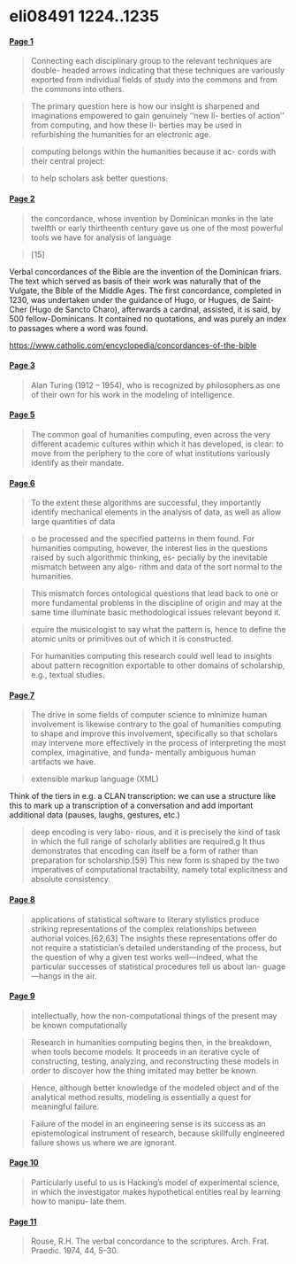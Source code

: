 # eli08491 1224..1235


#### [Page 1](highlights://McCarty%202003#page=1)

> Connecting each disciplinary group to the relevant techniques
> are double- headed arrows indicating that these techniques are
> variously exported from individual fields of study into the
> commons and from the commons into others.

> The primary question here is how our insight is sharpened and
> imaginations empowered to gain genuinely ‘‘new li- berties of
> action’’ from computing, and how these li- berties may be used
> in refurbishing the humanities for an electronic age.

> computing belongs within the humanities because it ac- cords
> with their central project:

> to help scholars ask better questions.

#### [Page 2](highlights://McCarty%202003#page=2)

> the concordance, whose invention by Dominican monks in the late
> twelfth or early thirtheenth century gave us one of the most
> powerful tools we have for analysis of language

> [15]

Verbal concordances of the Bible are the invention of the Dominican friars. The text which served as basis of their work was naturally that of the Vulgate, the Bible of the Middle Ages. The first concordance, completed in 1230, was undertaken under the guidance of Hugo, or Hugues, de Saint-Cher (Hugo de Sancto Charo), afterwards a cardinal, assisted, it is said, by 500 fellow-Dominicans. It contained no quotations, and was purely an index to passages where a word was found.

https://www.catholic.com/encyclopedia/concordances-of-the-bible

#### [Page 3](highlights://McCarty%202003#page=3)

> Alan Turing (1912 – 1954), who is recognized by philosophers as
> one of their own for his work in the modeling of intelligence.

#### [Page 5](highlights://McCarty%202003#page=5)

> The common goal of humanities computing, even across the very
> different academic cultures within which it has developed, is
> clear: to move from the periphery to the core of what
> institutions variously identify as their mandate.

#### [Page 6](highlights://McCarty%202003#page=6)

> To the extent these algorithms are successful, they importantly
> identify mechanical elements in the analysis of data, as well as
> allow large quantities of data

> o be processed and the specified patterns in them found. For
> humanities computing, however, the interest lies in the
> questions raised by such algorithmic thinking, es- pecially by
> the inevitable mismatch between any algo- rithm and data of the
> sort normal to the humanities.

> This mismatch forces ontological questions that lead back to one
> or more fundamental problems in the discipline of origin and may
> at the same time illuminate basic methodological issues relevant
> beyond it.

> equire the musicologist to say what the pattern is, hence to
> define the atomic units or primitives out of which it is
> constructed.

> For humanities computing this research could well lead to
> insights about pattern recognition exportable to other domains
> of scholarship, e.g., textual studies.

#### [Page 7](highlights://McCarty%202003#page=7)

> The drive in some fields of computer science to minimize human
> involvement is likewise contrary to the goal of humanities
> computing to shape and improve this involvement, specifically so
> that scholars may intervene more effectively in the process of
> interpreting the most complex, imaginative, and funda- mentally
> ambiguous human artifacts we have.

> extensible markup language (XML)

Think of the tiers in e.g. a CLAN transcription: we can use a structure like this to mark up a transcription of a conversation and add important additional data (pauses, laughs, gestures, etc.)

> deep encoding is very labo- rious, and it is precisely the kind
> of task in which the full range of scholarly abilities are
> required.g It thus demonstrates that encoding can itself be a
> form of rather than preparation for scholarship.[59] This new
> form is shaped by the two imperatives of computational
> tractability, namely total explicitness and absolute
> consistency.

#### [Page 8](highlights://McCarty%202003#page=8)

> applications of statistical software to literary stylistics
> produce striking representations of the complex relationships
> between authorial voices.[62,63] The insights these
> representations offer do not require a statistician’s detailed
> understanding of the process, but the question of why a given
> test works well—indeed, what the particular successes of
> statistical procedures tell us about lan- guage—hangs in the
> air.

#### [Page 9](highlights://McCarty%202003#page=9)

> intellectually, how the non-computational things of the present
> may be known computationally

> Research in humanities computing begins then, in the breakdown,
> when tools become models. It proceeds in an iterative cycle of
> constructing, testing, analyzing, and reconstructing these
> models in order to discover how the thing imitated may better be
> known.

> Hence, although better knowledge of the modeled object and of
> the analytical method results, modeling is essentially a quest
> for meaningful failure.

> Failure of the model in an engineering sense is its success as
> an epistemological instrument of research, because skillfully
> engineered failure shows us where we are ignorant.

#### [Page 10](highlights://McCarty%202003#page=10)

> Particularly useful to us is Hacking’s model of experimental
> science, in which the investigator makes hypothetical entities
> real by learning how to manipu- late them.

#### [Page 11](highlights://McCarty%202003#page=11)

> Rouse, R.H. The verbal concordance to the scriptures. Arch.
> Frat. Praedic. 1974, 44, 5–30.


